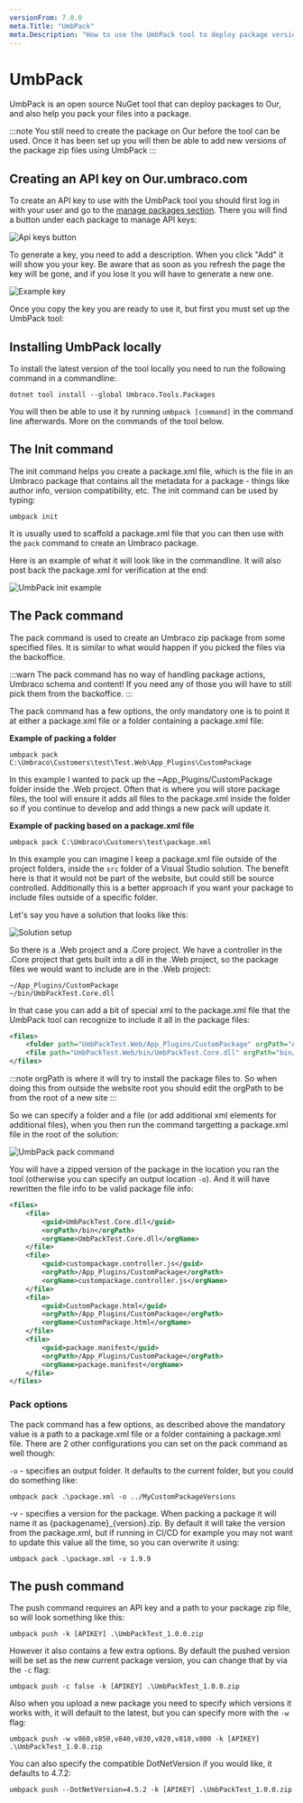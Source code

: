 ```yaml
---
versionFrom: 7.0.0
meta.Title: "UmbPack"
meta.Description: "How to use the UmbPack tool to deploy package versions to Our"
---
```


# UmbPack

UmbPack is an open source NuGet tool that can deploy packages to Our, and also help you pack your files into a package. 

:::note
You still need to create the package on Our before the tool can be used. Once it has been set up you will then be able to add new versions of the package zip files using UmbPack
:::

## Creating an API key on Our.umbraco.com

To create an API key to use with the UmbPack tool you should first log in with your user and go to the [manage packages section](https://our.umbraco.com/member/profile/packages/).
There you will find a button under each package to manage API keys:

![Api keys button](images/apiKeysButton.png)

To generate a key, you need to add a description. When you click "Add" it will show you your key. Be aware that as soon as you refresh the page the key will be gone, and if you lose it you will have to generate a new one.

![Example key](images/exampleKey.png)

Once you copy the key you are ready to use it, but first you must set up the UmbPack tool:

## Installing UmbPack locally

To install the latest version of the tool locally you need to run the following command in a commandline:

```
dotnet tool install --global Umbraco.Tools.Packages
```

You will then be able to use it by running `umbpack [command]` in the command line afterwards. More on the commands of the tool below.

## The Init command

The init command helps you create a package.xml file, which is the file in an Umbraco package that contains all the metadata for a package - things like author info, version compatibility, etc.
The init command can be used by typing:

```
umbpack init
```

It is usually used to scaffold a package.xml file that you can then use with the `pack` command to create an Umbraco package.

Here is an example of what it will look like in the commandline. It will also post back the package.xml for verification at the end:

![UmbPack init example](images/umbpackinit.png)

## The Pack command

The pack command is used to create an Umbraco zip package from some specified files. It is similar to what would happen if you picked the files via the backoffice.

:::warn
The pack command has no way of handling package actions, Umbraco schema and content! If you need any of those you will have to still pick them from the backoffice.
:::

The pack command has a few options, the only mandatory one is to point it at either a package.xml file or a folder containing a package.xml file:

**Example of packing a folder**

```
umbpack pack C:\Umbraco\Customers\test\Test.Web\App_Plugins\CustomPackage
```

In this example I wanted to pack up the ~App_Plugins/CustomPackage folder inside the .Web project. Often that is where you will store package files, the tool will ensure it adds all files to the package.xml inside the folder so if you continue to develop and add things a new pack will update it.

**Example of packing based on a package.xml file**

```
umbpack pack C:\Umbraco\Customers\test\package.xml
```

In this example you can imagine I keep a package.xml file outside of the project folders, inside the `src` folder of a Visual Studio solution. The benefit here is that it would not be part of the website, but could still be source controlled. Additionally this is a better approach if you want your package to include files outside of a specific folder. 

Let's say you have a solution that looks like this:

![Solution setup](images/solutionfiles.png)

So there is a .Web project and a .Core project. We have a controller in the .Core project that gets built into a dll in the .Web project, so the package files we would want to include are in the .Web project:

```
~/App_Plugins/CustomPackage
~/bin/UmbPackTest.Core.dll
```

In that case you can add a bit of special xml to the package.xml file that the UmbPack tool can recognize to include it all in the package files:

```xml
<files>
    <folder path="UmbPackTest.Web/App_Plugins/CustomPackage" orgPath="App_Plugins/CustomPackage" /> 
    <file path="UmbPackTest.Web/bin/UmbPackTest.Core.dll" orgPath="bin/UmbPackTest.Core.dll" />
</files>
```

:::note
orgPath is where it will try to install the package files to. So when doing this from outside the website root you should edit the orgPath to be from the root of a new site
:::

So we can specify a folder and a file (or add additional xml elements for additional files), when you then run the command targetting a package.xml file in the root of the solution:

![UmbPack pack command](images/umbpackpack.png)

You will have a zipped version of the package in the location you ran the tool (otherwise you can specify an output location `-o`). And it will have rewritten the file info to be valid package file info:

```xml
<files>
    <file>
        <guid>UmbPackTest.Core.dll</guid>
        <orgPath>/bin</orgPath>
        <orgName>UmbPackTest.Core.dll</orgName>
    </file>
    <file>
        <guid>custompackage.controller.js</guid>
        <orgPath>/App_Plugins/CustomPackage</orgPath>
        <orgName>custompackage.controller.js</orgName>
    </file>
    <file>
        <guid>CustomPackage.html</guid>
        <orgPath>/App_Plugins/CustomPackage</orgPath>
        <orgName>CustomPackage.html</orgName>
    </file>
    <file>
        <guid>package.manifest</guid>
        <orgPath>/App_Plugins/CustomPackage</orgPath>
        <orgName>package.manifest</orgName>
    </file>
</files>
```

### Pack options

The pack command has a few options, as described above the mandatory value is a path to a package.xml file or a folder containing a package.xml file. There are 2 other configurations you can set on the pack command as well though:

`-o` - specifies an output folder. It defaults to the current folder, but you could do something like:

```
umbpack pack .\package.xml -o ../MyCustomPackageVersions
```

-v - specifies a version for the package. When packing a package it will name it as {packagename}_{version}.zip. By default it will take the version from the package.xml, but if running in CI/CD for example you may not want to update this value all the time, so you can overwrite it using:

```
umbpack pack .\package.xml -v 1.9.9
```

## The push command

The push command requires an API key and a path to your package zip file, so will look something like this:

```
umbpack push -k [APIKEY] .\UmbPackTest_1.0.0.zip
```

However it also contains a few extra options. By default the pushed version will be set as the new current package version, you can change that by via the `-c` flag:

```
umbpack push -c false -k [APIKEY] .\UmbPackTest_1.0.0.zip
```

Also when you upload a new package you need to specify which versions it works with, it will default to the latest, but you can specify more with the `-w` flag:

```
umbpack push -w v860,v850,v840,v830,v820,v810,v800 -k [APIKEY] .\UmbPackTest_1.0.0.zip
```

You can also specify the compatible DotNetVersion if you would like, it defaults to 4.7.2:

```
umbpack push --DotNetVersion=4.5.2 -k [APIKEY] .\UmbPackTest_1.0.0.zip
```
